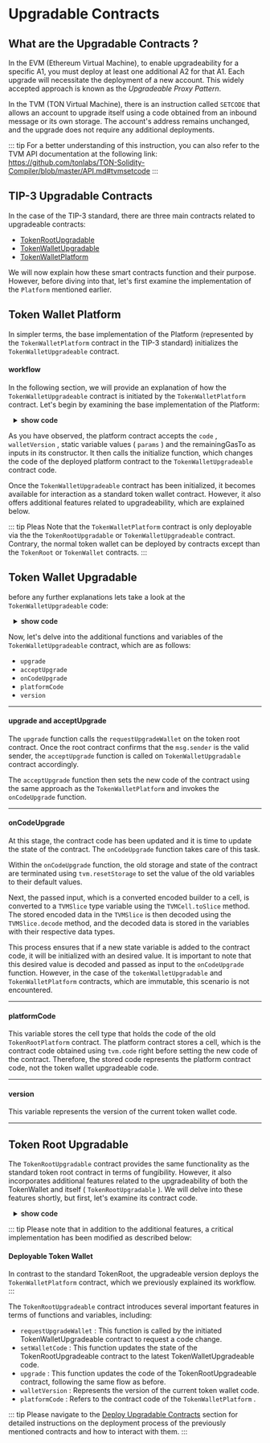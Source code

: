 # Upgradable Contracts

## What are the Upgradable Contracts ?

In the EVM (Ethereum Virtual Machine), to enable upgradeability for a specific A1, you must deploy at least one additional A2 for that A1. Each upgrade will necessitate the deployment of a new account. This widely accepted approach is known as the _Upgradeable Proxy Pattern_.

In the TVM (TON Virtual Machine), there is an instruction called  `SETCODE`  that allows an account to upgrade itself using a code obtained from an inbound message or its own storage. The account's address remains unchanged, and the upgrade does not require any additional deployments.

::: tip
For a better understanding of this instruction, you can also refer to the TVM API documentation at the following link:
https://github.com/tonlabs/TON-Solidity-Compiler/blob/master/API.md#tvmsetcode
:::

## TIP-3 Upgradable Contracts

In the case of the TIP-3 standard, there are three main contracts related to upgradeable contracts:

- [TokenRootUpgradable](https://github.com/broxus/tip3/blob/master/contracts/TokenRootUpgradeable.tsol)
- [TokenWalletUpgradable](https://github.com/broxus/tip3/blob/master/contracts/TokenWalletUpgradeable.tsol)
- [TokenWalletPlatform](https://github.com/broxus/tip3/blob/master/contracts/TokenWalletPlatform.tsol)

We will now explain how these smart contracts function and their purpose. However, before diving into that, let's first examine the implementation of the  `Platform`  mentioned earlier.

## Token Wallet Platform

In simpler terms, the base implementation of the Platform (represented by the  `TokenWalletPlatform`  contract in the TIP-3 standard) initializes the  `TokenWalletUpgradeable` contract.

#### workflow

In the following section, we will provide an explanation of how the  `TokenWalletUpgradeable`  contract is initiated by the  `TokenWalletPlatform`  contract.
Let's begin by examining the base implementation of the Platform:

<details>
<summary> show code</summary>

```` solidity
pragma ton-solidity >= 0.57.0;

import "./libraries/TokenMsgFlag.tsol";

/**
 * @dev Theis contract provides an immutable foundation for a wallet
 * token contract that can be updated.
 * It ensures that all wallet addresses are considered to be derived
 * from the same code, regardless of the version of the wallet.
 *
 * We uses the `tvm.buildStateInit` function to create a `StateInit` data cell
 * containing the {TokenWalletPlatform} code and static data. Then
 * use the `tvm.hash` function to compute the hash of the `StateInit` data and
 * convert it to an address.
 */
contract TokenWalletPlatform {
    address static root;
    address static owner;

    /**
     * @dev Contstructor for TokenWalletPlatform.
     * @param walletCode Code of the upgradeable token wallet.
     * @param walletVersion Version of the upgradeable token wallet.
     * @param sender Address of the sender.
     * @param remainingGasTo Address to send remaining gas to.
     *
     * Precondition:
     *   - Caller must be root or sender must be a wallet.
     *
     * Postcondition:
     *  - Deployed upgradeable token wallet or remaining gas is sent
     *    to remainingGasTo.
     */
    constructor(TvmCell walletCode, uint32 walletVersion, address sender, address remainingGasTo)
        public
        functionID(0x15A038FB)
    {
        if (msg.sender == root || (sender.value != 0 && _getExpectedAddress(sender) == msg.sender)) {
           initialize(walletCode, walletVersion, remainingGasTo);
        } else {
            remainingGasTo.transfer({
                value: 0,
                flag: TokenMsgFlag.ALL_NOT_RESERVED + TokenMsgFlag.DESTROY_IF_ZERO,
                bounce: false
            });
        }
    }

    /**
     * @dev Derive wallet address from owner.
     *
     * The function uses the `tvm.hash`, that computes the representation
     * hash of of the wallet `StateInit` data and returns it as a 256-bit unsigned
     * integer, then converted to an address.
     *
     * For string and bytes it computes hash of the tree of cells that contains
     * data but not data itself.
     *
     * This allows the contract to determine the expected address of a wallet
     * based on its owner's address.  See sha256 to count hash of data.
     *
     * @param owner_ Token wallet owner address
     * @return Token wallet address
     */
    function _getExpectedAddress(address owner_) private view returns (address) {
        TvmCell stateInit = tvm.buildStateInit({
            contr: TokenWalletPlatform,
            varInit: {
                root: root,
                owner: owner_
            },
            pubkey: 0,
            code: tvm.code()
        });

        return address(tvm.hash(stateInit));
    }

    /**
     * @dev Initialize the upgradeable token wallet.
     *
     * The initialize function uses the `TvmBuilder` object to building `TvmCell`
     * to store the `root`, `owner`, and `remainingGasTo` addresses, as well
     * as the `walletVersion `and the contract's code.
     * It then sets the contract's code to the provided `walletCode` and calls
     * the {onCodeUpgrade} function with the TvmCell data.
     *
     * The purpose of the initialize function is to set the necessary state and
     * code for the wallet contract. It also triggers the {onCodeUpgrade} function,
     * which can be overridden by derived contracts to handle code upgrades.
     *
     * @param walletCode Code of the upgradeable token wallet.
     * @param walletVersion Version of the upgradeable token wallet.
     * @param remainingGasTo Address to send remaining gas to.
     *
     */
    function initialize(TvmCell walletCode, uint32 walletVersion, address remainingGasTo) private {
        TvmBuilder builder;

        builder.store(root);
        builder.store(owner);
        builder.store(uint128(0));
        builder.store(uint32(0));
        builder.store(walletVersion);
        builder.store(remainingGasTo);

        builder.store(tvm.code());

        tvm.setcode(walletCode);
        tvm.setCurrentCode(walletCode);

        onCodeUpgrade(builder.toCell());
    }

    function onCodeUpgrade(TvmCell data) private {}
}

````
</details>

As you have observed, the platform contract accepts the  `code` ,  `walletVersion` , static variable values ( `params` ) and the remainingGasTo as inputs in its constructor. It then calls the initialize function, which changes the code of the deployed platform contract to the  `TokenWalletUpgradeable`  contract code.

Once the  `TokenWalletUpgradeable`  contract has been initialized, it becomes available for interaction as a standard token wallet contract. However, it also offers additional features related to upgradeability, which are explained below.

::: tip
Pleas Note that the `TokenWalletPlatform` contract is only deployable via the the `TokenRootUpgradable` or `TokenWalletUpgradeable` contract.
Contrary, the normal token wallet can be deployed by contracts except than the `TokenRoot` or `TokenWallet` contracts.
:::

## Token Wallet Upgradable

before any further explanations lets take a look at the `TokenWalletUpgradeable` code:

<details>
<summary> show code</summary>

```` solidity
pragma ton-solidity >= 0.57.0;

pragma AbiHeader expire;
pragma AbiHeader pubkey;

import "./abstract/TokenWalletBurnableByRootBase.tsol";
import "./abstract/TokenWalletBurnableBase.tsol";
import "./abstract/TokenWalletDestroyableBase.tsol";

import "./interfaces/ITokenWalletUpgradeable.tsol";
import "./interfaces/ITokenRootUpgradeable.tsol";
import "./interfaces/IVersioned.tsol";
import "./libraries/TokenErrors.tsol";
import "./libraries/TokenGas.tsol";
import "./libraries/TokenMsgFlag.tsol";
import "./TokenWalletPlatform.tsol";

/**
 * @title Fungible token wallet upgradeable contract.
 *
 * @dev This is an implementation of TokenWallet upgradeable that implements all the
 * required methods of the TIP-3 standard.
 * As well as optional ones: burn and collections.
 *
 * Each token holder has its own instance of token wallet contract.
 * Transfer happens in a decentralized fashion - sender token wallet SHOULD
 * send the specific message to the receiver token wallet. Since token wallets
 * have the same code, it's easy for receiver token wallet to check the correctness
 * of sender token wallet.
*/
contract TokenWalletUpgradeable is
    TokenWalletBurnableBase,
    TokenWalletDestroyableBase,
    TokenWalletBurnableByRootBase,
    ITokenWalletUpgradeable
{

    uint32 version_;
    TvmCell platformCode_;

    /**
     * @dev The constructor has been reverted because it was called in
     * the TokenWalletPlatform. The `revert()` function is used to prevent
     * the contract from executing any further.
     */
    constructor() public {
        revert();
    }

    /**
     * @dev See {SID-supportsInterface}.
     */
    function supportsInterface(bytes4 interfaceID) override external view responsible returns (bool) {
        return { value: 0, flag: TokenMsgFlag.REMAINING_GAS, bounce: false } (
            interfaceID == bytes4(0x3204ec29) ||    // SID
            interfaceID == bytes4(0x4f479fa3) ||    // TIP3TokenWallet
            interfaceID == bytes4(0x2a4ac43e) ||    // ITokenWallet
            interfaceID == bytes4(0x562548ad) ||    // IBurnableTokenWallet
            interfaceID == bytes4(0x0c2ff20d) ||    // IBurnableByRootTokenWallet
            interfaceID == bytes4(0x7edc1d37) ||    // ITokenWalletUpgradeable
            interfaceID == bytes4(0x0f0258aa)       // IDestroyable
        );
    }

    /**
     * @dev See {ITokenWalletUpgradeable-platformCode}.
     */
    function platformCode() override external view responsible returns (TvmCell) {
        return { value: 0, flag: TokenMsgFlag.REMAINING_GAS, bounce: false } platformCode_;
    }

    /**
     * @dev This function is used if the deployment transaction fails, then the unused Evers will be returned to the `remainingGasTo`.
     */
    function onDeployRetry(TvmCell, uint32, address sender, address remainingGasTo)
        external
        view
        functionID(0x15A038FB)
    {
        require(msg.sender == root_ || address(tvm.hash(_buildWalletInitData(sender))) == msg.sender);

        tvm.rawReserve(_reserve(), 0);

        if (remainingGasTo.value != 0 && remainingGasTo != address(this)) {
            remainingGasTo.transfer({
                value: 0,
                flag: TokenMsgFlag.ALL_NOT_RESERVED + TokenMsgFlag.IGNORE_ERRORS,
                bounce: false
            });
        }
    }
    /**
     * @dev Returns the version of the Wallet.
     */
    function version() override external view responsible returns (uint32) {
        return { value: 0, flag: TokenMsgFlag.REMAINING_GAS, bounce: false } version_;
    }

    /**
     * @dev See {ITokenWalletUpgradeable-upgrade}.
     *
     * Sends a request to the {TokenRootUpgradeable} to upgrade the Wallet code to
     * the latest version.
     */
    function upgrade(address remainingGasTo) override external onlyOwner {
        ITokenRootUpgradeable(root_).requestUpgradeWallet{ value: 0, flag: TokenMsgFlag.REMAINING_GAS, bounce: false }(
            version_,
            owner_,
            remainingGasTo
        );
    }

    /**
     * @dev See {ITokenWalletUpgradeable-acceptUpgrade}.
     */
    function acceptUpgrade(TvmCell newCode, uint32 newVersion, address remainingGasTo) override external onlyRoot {
        if (version_ == newVersion) {
            tvm.rawReserve(_reserve(), 0);
            remainingGasTo.transfer({
                value: 0,
                flag: TokenMsgFlag.ALL_NOT_RESERVED + TokenMsgFlag.IGNORE_ERRORS,
                bounce: false
            });
        } else {
            TvmBuilder builder;

            builder.store(root_);
            builder.store(owner_);
            builder.store(balance_);
            builder.store(version_);
            builder.store(newVersion);
            builder.store(remainingGasTo);

            builder.store(platformCode_);

            tvm.setcode(newCode);
            tvm.setCurrentCode(newCode);
            onCodeUpgrade(builder.toCell());
        }
    }
    /**
     * @dev This function rewrites the wallet storage after the code upgrade.
     * @param data - TvmСell with the new wallet storage.
     */
    function onCodeUpgrade(TvmCell data) private {
        tvm.rawReserve(_reserve(), 2);
        tvm.resetStorage();

        uint32 oldVersion;
        address remainingGasTo;

        TvmSlice s = data.toSlice();
        (root_, owner_, balance_, oldVersion, version_, remainingGasTo) = s.decode(
            address,
            address,
            uint128,
            uint32,
            uint32,
            address
        );

        platformCode_ = s.loadRef();

        if (remainingGasTo.value != 0 && remainingGasTo != address(this)) {
            remainingGasTo.transfer({
                value: 0,
                flag: TokenMsgFlag.ALL_NOT_RESERVED + TokenMsgFlag.IGNORE_ERRORS,
                bounce: false
            });
        }
    }
    /**
     * @dev Returns the `TokenGas.TARGET_WALLET_BALANCE` EVER of gas reserved for the current operation.
     */
    function _targetBalance() override internal pure returns (uint128) {
        return TokenGas.TARGET_WALLET_BALANCE;
    }

    /**
     * @dev Implementation of the {TokenRootBase-_buildWalletInitData}.
     *
     * This function builds the init data for the upgradeable wallet.
     * @dev Used in transfer and mint function, for deploy new wallet, when the recipient is not a deployed wallet.
     * @dev It is also used in AcceptTransfer to ensure that the transfer is from a valid wallet.
     * @param walletOwner - owner of the wallet.
     * @return init data cell for the wallet.
     */
    function _buildWalletInitData(address walletOwner) override internal view returns (TvmCell) {
        return tvm.buildStateInit({
            contr: TokenWalletPlatform,
            varInit: {
                root: root_,
                owner: walletOwner
            },
            pubkey: 0,
            code: platformCode_
        });
    }

    /**
     * @dev Deploy new upgradeable TokenWallet.
     */
    function _deployWallet(TvmCell initData, uint128 deployWalletValue, address remainingGasTo)
        override
        internal
        view
        returns (address)
    {
        address wallet = new TokenWalletPlatform {
            stateInit: initData,
            value: deployWalletValue,
            wid: address(this).wid,
            flag: TokenMsgFlag.SENDER_PAYS_FEES
        }(tvm.code(), version_, owner_, remainingGasTo);
        return wallet;
    }
}

````

</details>

Now, let's delve into the additional functions and variables of the  `TokenWalletUpgradeable`  contract, which are as follows:

-  `upgrade`
-  `acceptUpgrade`
-  `onCodeUpgrade`
-  `platformCode`
-  `version`

---

####  upgrade  and  acceptUpgrade
The  `upgrade`  function calls the `requestUpgradeWallet` on the token root contract. Once the root contract confirms that the `msg.sender` is the valid sender, the  `acceptUpgrade`  function is called on `TokenWalletUpgradable` contract accordingly.

The  `acceptUpgrade`  function then sets the new code of the contract using the same approach as the  `TokenWalletPlatform`  and invokes the  `onCodeUpgrade`  function.

---

####  onCodeUpgrade
At this stage, the contract code has been updated and it is time to update the state of the contract. The  `onCodeUpgrade`  function takes care of this task.

Within the  `onCodeUpgrade`  function, the old storage and state of the contract are terminated using  `tvm.resetStorage`  to set the value of the old variables to their default values.

Next, the passed input, which is a converted encoded builder to a cell, is converted to a  `TVMSlice`  type variable using the  `TVMCell.toSlice`  method. The stored encoded data in the  `TVMSlice`  is then decoded using the  `TVMSlice.decode`  method, and the decoded data is stored in the variables with their respective data types.

This process ensures that if a new state variable is added to the contract code, it will be initialized with an desired value. It is important to note that this desired value is decoded and passed as input to the  `onCodeUpgrade`  function. However, in the case of the  `tokenWalletUpgradable`  and  `TokenWalletPlatform`  contracts, which are immutable, this scenario is not encountered.

---

####  platformCode
This variable stores the cell type that holds the code of the old  `TokenRootPlatform`  contract. The platform contract stores a cell, which is the contract code obtained using  `tvm.code`  right before setting the new code of the contract. Therefore, the stored code represents the platform contract code, not the token wallet upgradeable code.

---

####  version
This variable represents the version of the current token wallet code.

---



## Token Root Upgradable

The  `TokenRootUpgradable`  contract provides the same functionality as the standard token root contract in terms of fungibility. However, it also incorporates additional features related to the upgradeability of both the TokenWallet and itself ( `TokenRootUpgradable` ). We will delve into these features shortly, but first, let's examine its contract code.

<details>
<summary> show code</summary>

```` solidity
pragma ton-solidity >= 0.57.0;

pragma AbiHeader expire;
pragma AbiHeader pubkey;

import "./abstract/TokenRootTransferableOwnershipBase.tsol";
import "./abstract/TokenRootBurnPausableBase.tsol";
import "./abstract/TokenRootBurnableByRootBase.tsol";
import "./abstract/TokenRootDisableableMintBase.tsol";

import "./interfaces/ITokenRootUpgradeable.tsol";
import "./interfaces/ITokenWalletUpgradeable.tsol";
import "./interfaces/IVersioned.tsol";
import "./libraries/TokenErrors.tsol";
import "./libraries/TokenMsgFlag.tsol";
import "./libraries/TokenGas.tsol";
import "./TokenWalletPlatform.tsol";


/**
 * @title Fungible token root upgradeable contract.
 *
 * @dev This is an implementation of upgradeable token root that implements
 * all the required methods of the TIP-3 standard.
 */
contract TokenRootUpgradeable is
    TokenRootTransferableOwnershipBase,
    TokenRootBurnPausableBase,
    TokenRootBurnableByRootBase,
    TokenRootDisableableMintBase,
    ITokenRootUpgradeable
{

    uint256 static randomNonce_;
    address static deployer_;

    TvmCell static platformCode_;
    uint32 walletVersion_;


    /**
     * @dev Sets the values for `mintDisabled_`, `burnByRootDisabled_`,`burnPaused_`,
     * and increases the `totalSupply_` if `initialSupply` is not zero.
     *
     * Parameters such as `symbol`, `decimals`, `name`, `rootOwner_` `randomNonce_`
     * `deployer_`, and `platformCode_` are set during contract deployment,
     * and passed as `StateInit` params.
     *
     * Also, the listed parameters, with the exception of `totalSupply_` and
     * `burnPaused_`, are immutable:
     * they can only be set once during construction.
     *
     * @param initialSupplyTo The address for which the initial suplay will be minted.
     * @param initialSupply The Initial amount to be minted.
     * @param deployWalletValue The initial value in EVER of the deploy wallet.
     * @param mintDisabled True If need to disable minting tokens.
     * @param burnByRootDisabled True If need to disabled burning by TokenRoot.
     * @param burnPaused True If need to paused burn.
     * @param remainingGasTo The address of the recipient of the remaining gas
     *        after deploy contract.
     *
     * Preconditions:
     *
     * - The owner of {TokenRoot} can be an external or internal:
     *
     * - If the owner of {TokenRoot} is external, then the message being expanded
     *   must be signed with the same key passed to `StateInit`.
     *
     * - If the owner of {TokenRoot} is internal, then the sender of the message
     *   must be a `deployer_` and the `deployer_` must be an existed address.
     *   Or the `deployer_` can be 0, but in this case the `msg.sender`
     *   must be a equal `rootOwner_` passed to `StateInit`.
    */
    constructor(
        address initialSupplyTo,
        uint128 initialSupply,
        uint128 deployWalletValue,
        bool mintDisabled,
        bool burnByRootDisabled,
        bool burnPaused,
        address remainingGasTo
    )
        public
    {
        if (msg.pubkey() != 0) {
            require(msg.pubkey() == tvm.pubkey() && deployer_.value == 0, TokenErrors.WRONG_ROOT_OWNER);
            tvm.accept();
        } else {
            require(deployer_.value != 0 && msg.sender == deployer_ ||
                    deployer_.value == 0 && msg.sender == rootOwner_, TokenErrors.WRONG_ROOT_OWNER);
        }

        totalSupply_ = 0;
        mintDisabled_ = mintDisabled;
        burnByRootDisabled_ = burnByRootDisabled;
        burnPaused_ = burnPaused;
        walletVersion_ = 1;

        tvm.rawReserve(_targetBalance(), 0);

        if (initialSupplyTo.value != 0 && initialSupply != 0) {
            TvmCell empty;
            _mint(initialSupply, initialSupplyTo, deployWalletValue, remainingGasTo, false, empty);
        } else if (remainingGasTo.value != 0) {
            remainingGasTo.transfer({
                value: 0,
                flag: TokenMsgFlag.ALL_NOT_RESERVED + TokenMsgFlag.IGNORE_ERRORS,
                bounce: false
            });
        }
    }

    /**
     * @dev Implementation of the {SID} interface.
     */
    function supportsInterface(bytes4 interfaceID) override external view responsible returns (bool) {
        return { value: 0, flag: TokenMsgFlag.REMAINING_GAS, bounce: false } (
            interfaceID == bytes4(0x3204ec29) ||    // SID
            interfaceID == bytes4(0x4371d8ed) ||    // TIP3TokenRoot
            interfaceID == bytes4(0x0b1fd263) ||    // ITokenRoot
            interfaceID == bytes4(0x18f7cce4) ||    // IBurnableByRootTokenRoot
            interfaceID == bytes4(0x0095b2fa) ||    // IDisableableMintTokenRoot
            interfaceID == bytes4(0x45c92654) ||    // IBurnPausableTokenRoot
            interfaceID == bytes4(0x376ddffc) ||    // IBurnPausableTokenRoot
            interfaceID == bytes4(0x1df385c6)       // ITransferableOwnership
        );
    }

    /**
     * @dev See {ITokenRootUpgradeable-walletVersion}.
     */
    function walletVersion() override external view responsible returns (uint32) {
        return { value: 0, flag: TokenMsgFlag.REMAINING_GAS, bounce: false } walletVersion_;
    }

    /**
     * @dev See {ITokenRootUpgradeable-platformCode}.
     */
    function platformCode() override external view responsible returns (TvmCell) {
        return { value: 0, flag: TokenMsgFlag.REMAINING_GAS, bounce: false } platformCode_;
    }

    /**
     * @dev See {ITokenRootUpgradeable-requestUpgradeWallet}.
     *
     * Preconditions:
     *  - Sender is a valid wallet.
     *  - `currentVersion` must be not equal to `walletVersion_`.
     *
     * Postcondition:
     *   - If `currentVersion` is not equal to `walletVersion_`, then
     *    the wallet will be upgraded to the new version. Otherwise,
     *    the remaining gas will be transferred to `remainingGasTo`.
     */
    function requestUpgradeWallet(
        uint32 currentVersion,
        address walletOwner,
        address remainingGasTo
    )
        override
        external
    {
        require(msg.sender == _getExpectedWalletAddress(walletOwner), TokenErrors.SENDER_IS_NOT_VALID_WALLET);

        tvm.rawReserve(_reserve(), 0);

        if (currentVersion == walletVersion_) {
            remainingGasTo.transfer({ value: 0, flag: TokenMsgFlag.ALL_NOT_RESERVED });
        } else {
            ITokenWalletUpgradeable(msg.sender).acceptUpgrade{
                value: 0,
                flag: TokenMsgFlag.ALL_NOT_RESERVED,
                bounce: false
            }(
                walletCode_,
                walletVersion_,
                remainingGasTo
            );
        }
    }

    /**
     * @dev See {ITokenRootUpgradeable-setWalletCode}.
     *
     * Preconditions:
     *  - Sender must be the owner of the TokenRoot.
     *
     * Postcondition:
     *  - `walletCode_` is set to `code`.
     *  - `walletVersion_` is incremented.
     */
    function setWalletCode(TvmCell code) override external onlyRootOwner {
        tvm.rawReserve(_targetBalance(), 0);
        walletCode_ = code;
        walletVersion_++;
    }

    /**
     * @dev See {ITokenRootUpgradeable-upgrade}.
     *
     * Precondition:
     *  - Sender must be the owner of the TokenRoot.
     */
    function upgrade(TvmCell code) override external virtual onlyRootOwner {
        TvmBuilder builder;

        builder.store(rootOwner_);
        builder.store(totalSupply_);
        builder.store(decimals_);

        TvmBuilder codes;
        codes.store(walletVersion_);
        codes.store(platformCode_);
        codes.store(walletCode_);

        TvmBuilder naming;
        codes.store(name_);
        codes.store(symbol_);

        TvmBuilder params;
        params.store(mintDisabled_);
        params.store(burnByRootDisabled_);
        params.store(burnPaused_);

        builder.storeRef(naming);
        builder.storeRef(codes);
        builder.storeRef(params);

        tvm.setcode(code);
        tvm.setCurrentCode(code);
        onCodeUpgrade(builder.toCell());
    }

    /**
     * @dev See {ITokenRootUpgradeable-onCodeUpgrade}.
     */
    function onCodeUpgrade(TvmCell data) private { }

    /**
     * @dev Returns the target balance.
     */
    function _targetBalance() override internal pure returns (uint128) {
        return TokenGas.TARGET_ROOT_BALANCE;
    }

    /**
     * @dev Returns the wallet init data for deploy new wallet.
     * @param walletOwner - wallet owner.
     * @return wallet init data cell.
     */
    function _buildWalletInitData(address walletOwner) override internal view returns (TvmCell) {
        return tvm.buildStateInit({
            contr: TokenWalletPlatform,
            varInit: {
                root: address(this),
                owner: walletOwner
            },
            pubkey: 0,
            code: platformCode_
        });
    }

    /**
     * @dev implemetation logic `deployWallet` function.
     * @param initData - wallet init data.
     * @param deployWalletValue - value for deploy wallet.
     * @param remainingGasTo - recipient of remaining gas.
     * @return deployed wallet address.
     *
     * Postcondition:
     *  - Deploy new token wallet.
     */
    function _deployWallet(TvmCell initData, uint128 deployWalletValue, address remainingGasTo)
        override
        internal
        view
        returns (address)
    {
       address tokenWallet = new TokenWalletPlatform {
            stateInit: initData,
            value: deployWalletValue,
            wid: address(this).wid,
            flag: TokenMsgFlag.SENDER_PAYS_FEES
       }(walletCode_, walletVersion_, address(0), remainingGasTo);

       return tokenWallet;
    }

}


````

</details>


::: tip
Please note that in addition to the additional features, a critical implementation has been modified as described below:
#### Deployable Token Wallet
In contrast to the standard TokenRoot, the upgradeable version deploys the  `TokenWalletPlatform`  contract, which we previously explained its workflow.
:::

The  `TokenRootUpgradeable`  contract introduces several important features in terms of functions and variables, including:

-  `requestUpgradeWallet` : This function is called by the initiated TokenWalletUpgradeable contract to request a code change.
-  `setWalletCode` : This function updates the state of the TokenRootUpgradeable contract to the latest TokenWalletUpgradeable code.
-  `upgrade` : This function updates the code of the TokenRootUpgradeable contract, following the same flow as before.
-  `walletVersion` : Represents the version of the current token wallet code.
-  `platformCode` : Refers to the contract code of the  `TokenWalletPlatform` .


::: tip
Please navigate to the [Deploy Upgradable Contracts](../../Deployments/upgradeableContracts.md) section for detailed instructions on the deployment process of the previously mentioned contracts and how to interact with them.
:::

<style>

details {
  background-color: var(--vp-c-bg-mute);
  transition: background-color 0.1s;
  border: 1px solid var(--vp-c-divider);
  border-radius: 8px;
  font-weight: 600;
  cursor : pointer;
  padding-left : 10px;
}
</style>
